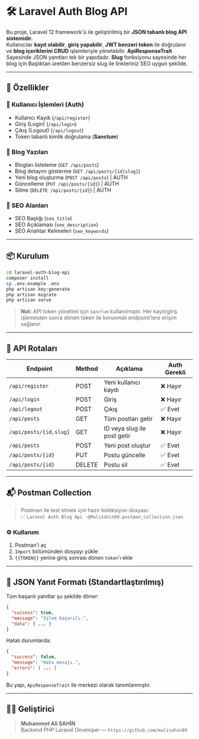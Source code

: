 # 🛠 Laravel Auth Blog API

Bu proje, Laravel 12 framework'ü ile geliştirilmiş bir **JSON tabanlı blog API sistemidir.**  
Kullanıcılar **kayıt olabilir**, **giriş yapabilir**, **JWT benzeri token** ile doğrulanır ve **blog içeriklerini CRUD** işlemleriyle yönetebilir.
**ApiResponseTrait** Sayesinde JSON yanıtları tek bir yapıdadır.
**Slug** fonksiyonu sayesinde her blog için Başlıktan üretilen benzersiz slug ile linkleriniz SEO uygun şekilde.


---

## 🚀 Özellikler

### 🔐 Kullanıcı İşlemleri (Auth)
- Kullanıcı Kaydı (`/api/register`)
- Giriş (Login) (`/api/login`)
- Çıkış (Logout) (`/api/logout`)
- Token tabanlı kimlik doğrulama (**Sanctum**)

### 📝 Blog Yazıları
- Blogları listeleme (`GET /api/posts`)
- Blog detayını gösterme (`GET /api/posts/{id|slug}`)
- Yeni blog oluşturma (`POST /api/posts`) | AUTH
- Güncelleme (`PUT /api/posts/{id}`) | AUTH
- Silme (`DELETE /api/posts/{id}`) | AUTH

### 🧠 SEO Alanları
- SEO Başlığı (`seo_title`)
- SEO Açıklaması (`seo_description`)
- SEO Anahtar Kelimeleri (`seo_keywords`)

---

## 📦 Kurulum

```bash
cd laravel-auth-blog-api
composer install
cp .env.example .env
php artisan key:generate
php artisan migrate
php artisan serve
```

> **Not:** API token yönetimi için `Sanctum` kullanılmıştır. Her kayıt/giriş işleminden sonra dönen token ile korunmalı endpoint’lere erişim sağlanır.

---

## 📮 API Rotaları

| Endpoint                        | Method | Açıklama                       | Auth Gerekli |
|---------------------------------|--------|--------------------------------|---------------|
| `/api/register`                | POST   | Yeni kullanıcı kaydı          | ❌ Hayır      |
| `/api/login`                   | POST   | Giriş                         | ❌ Hayır      |
| `/api/logout`                  | POST   | Çıkış                         | ✅ Evet       |
| `/api/posts`                   | GET    | Tüm postları getir           | ❌ Hayır      |
| `/api/posts/{id,slug}`         | GET    | ID veya slug ile post getir  | ❌ Hayır      |
| `/api/posts`                   | POST   | Yeni post oluştur            | ✅ Evet       |
| `/api/posts/{id}`              | PUT    | Postu güncelle               | ✅ Evet       |
| `/api/posts/{id}`              | DELETE | Postu sil                    | ✅ Evet       |

---

## 📬 Postman Collection

> Postman ile test etmek için hazır koleksiyon dosyası:  
✅ `Laravel Auth Blog Api -@MaliSahin89.postman_collection.json`

### ⚙️ Kullanım

1. Postman'i aç
2. `Import` bölümünden dosyayı yükle
3. `{{TOKEN}}` yerine giriş sonrası dönen `token`'ı ekle

---

## 📌 JSON Yanıt Formatı (Standartlaştırılmış)

Tüm başarılı yanıtlar şu şekilde döner:
```json
{
  "success": true,
  "message": "İşlem başarılı.",
  "data": { ... }
}
```

Hatalı durumlarda:
```json
{
  "success": false,
  "message": "Hata mesajı.",
  "errors": [ ... ]
}
```

Bu yapı, `ApiResponseTrait` ile merkezi olarak tanımlanmıştır.

---

## 👨‍💻 Geliştirici

> **Muhammet Ali ŞAHİN**  
> Backend PHP Laravel Developer — `https://github.com/malisahin89`

